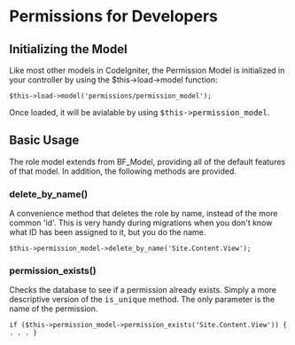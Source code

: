 # Permissions for Developers

## Initializing the Model

Like most other models in CodeIgniter, the Permission Model is initialized in your controller by using the $this->load->model function:

    $this->load->model('permissions/permission_model');

Once loaded, it will be avialable by using <tt>$this->permission_model</tt>.

## Basic Usage

The role model extends from BF_Model, providing all of the default features of that model. In addition, the following methods are provided.

### delete_by_name()

A convenience method that deletes the role by name, instead of the more common 'id'. This is very handy during migrations when you don't know what ID has been assigned to it, but you do the name.

    $this->permission_model->delete_by_name('Site.Content.View');

### permission_exists()

Checks the database to see if a permission already exists. Simply a more descriptive version of the <tt>is_unique</tt> method. The only parameter is the name of the permission.

    if ($this->permission_model->permission_exists('Site.Content.View')) { . . . }
